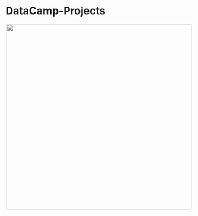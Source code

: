 # DataCamp-Projects

<p align="center"> 
<img src="https://external-content.duckduckgo.com/iu/?u=https%3A%2F%2Ftse1.mm.bing.net%2Fth%3Fid%3DOIP.QPOjD2THACoelQZWBmNQPwHaD4%26pid%3DApi&f=1" width="500">
</p>
